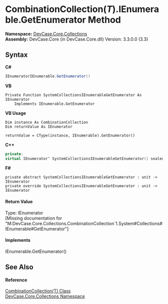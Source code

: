 # CombinationCollection(*T*).IEnumerable.GetEnumerator Method 
 

**Namespace:**&nbsp;<a href="N_DevCase_Core_Collections">DevCase.Core.Collections</a><br />**Assembly:**&nbsp;DevCase.Core (in DevCase.Core.dll) Version: 3.3.0.0 (3.3)

## Syntax

**C#**<br />
``` C#
IEnumeratorIEnumerable.GetEnumerator()
```

**VB**<br />
``` VB
Private Function SystemCollectionsIEnumerableGetEnumerator As IEnumerator
	Implements IEnumerable.GetEnumerator
```

**VB Usage**<br />
``` VB Usage
Dim instance As CombinationCollection
Dim returnValue As IEnumerator

returnValue = CType(instance, IEnumerable).GetEnumerator()
```

**C++**<br />
``` C++
private:
virtual IEnumerator^ SystemCollectionsIEnumerableGetEnumerator() sealed = IEnumerable::GetEnumerator
```

**F#**<br />
``` F#
private abstract SystemCollectionsIEnumerableGetEnumerator : unit -> IEnumerator 
private override SystemCollectionsIEnumerableGetEnumerator : unit -> IEnumerator 
```


#### Return Value
Type: IEnumerator<br />\[Missing <returns> documentation for "M:DevCase.Core.Collections.CombinationCollection`1.System#Collections#IEnumerable#GetEnumerator"\]

#### Implements
IEnumerable.GetEnumerator()<br />

## See Also


#### Reference
<a href="T_DevCase_Core_Collections_CombinationCollection_1">CombinationCollection(T) Class</a><br /><a href="N_DevCase_Core_Collections">DevCase.Core.Collections Namespace</a><br />